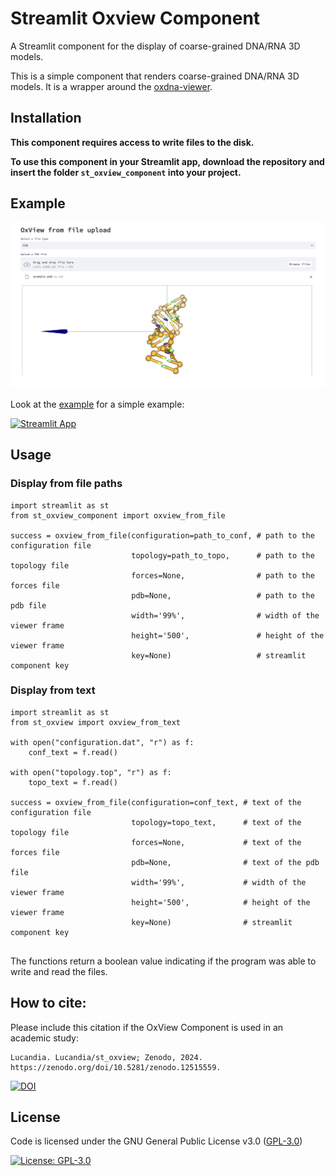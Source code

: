 # Streamlit Oxview Component

A Streamlit component for the display of coarse-grained DNA/RNA 3D models.

This is a simple component that renders coarse-grained DNA/RNA 3D models. It is a wrapper around the [oxdna-viewer](https://github.com/sulcgroup/oxdna-viewer.git).

## Installation

**This component requires access to write files to the disk.**

**To use this component in your Streamlit app, download the repository and insert the folder `st_oxview_component` into your project.**

## Example

![Alt Text](example.png)

Look at the [example](https://stoxview.streamlit.app/) for a simple example:

[![Streamlit App](https://static.streamlit.io/badges/streamlit_badge_black_white.svg)](https://stoxview.streamlit.app/)

## Usage

### Display from file paths

```
import streamlit as st
from st_oxview_component import oxview_from_file

success = oxview_from_file(configuration=path_to_conf, # path to the configuration file
                           topology=path_to_topo,      # path to the topology file
                           forces=None,                # path to the forces file
                           pdb=None,                   # path to the pdb file
                           width='99%',                # width of the viewer frame
                           height='500',               # height of the viewer frame
                           key=None)                   # streamlit component key

```

### Display from text

```
import streamlit as st
from st_oxview import oxview_from_text

with open("configuration.dat", "r") as f:
    conf_text = f.read()

with open("topology.top", "r") as f:
    topo_text = f.read()

success = oxview_from_file(configuration=conf_text, # text of the configuration file
                           topology=topo_text,      # text of the topology file
                           forces=None,             # text of the forces file
                           pdb=None,                # text of the pdb file
                           width='99%',             # width of the viewer frame
                           height='500',            # height of the viewer frame
                           key=None)                # streamlit component key


```

The functions return a boolean value indicating if the program was able to write and read the files.

## How to cite:

Please include this citation if the OxView Component is used in an academic study:

```
Lucandia. Lucandia/st_oxview; Zenodo, 2024. https://zenodo.org/doi/10.5281/zenodo.12515559.
```

[![DOI](https://zenodo.org/badge/819322738.svg)](https://zenodo.org/doi/10.5281/zenodo.12515559)


## License

Code is licensed under the GNU General Public License v3.0 ([GPL-3.0](https://www.gnu.org/licenses/gpl-3.0.en.html))

[![License: GPL-3.0](https://img.shields.io/badge/License-GPL%20v3-lightgrey.svg)](https://www.gnu.org/licenses/gpl-3.0.en.html)

